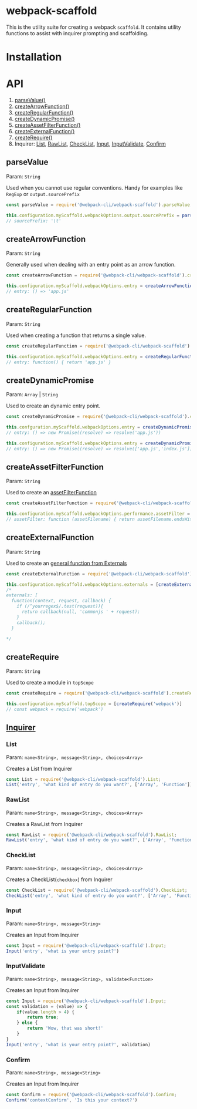 # webpack-scaffold

This is the utility suite for creating a webpack `scaffold`. It contains utility functions to assist with inquirer prompting and scaffolding.
# Installation
<!-- TODO: To be added as part of issue #712  -->
# API

1. [parseValue()](#parsevalue)
2. [createArrowFunction()](#createarrowfunction)
3. [createRegularFunction()](#createregularfunction)
4. [createDynamicPromise()](#createdynamicpromise)
5. [createAssetFilterFunction()](#createassetfilterfunction)
6. [createExternalFunction()](#createexternalfunction)
7. [createRequire()](#createrequire)
8. Inquirer: [List](#list), [RawList](#rawlist), [CheckList](#checklist), [Input](#input), [InputValidate](#inputvalidate), [Confirm](#confirm)
## parseValue  

Param: `String`

Used when you cannot use regular conventions. Handy for examples like `RegExp` or `output.sourcePrefix`

```js
const parseValue = require('@webpack-cli/webpack-scaffold').parseValue;

this.configuration.myScaffold.webpackOptions.output.sourcePrefix = parseValue('\t')
// sourcePrefix: '\t'
```
## createArrowFunction

Param: `String`

Generally used when dealing with an entry point as an arrow function.

```js
const createArrowFunction = require('@webpack-cli/webpack-scaffold').createArrowFunction;

this.configuration.myScaffold.webpackOptions.entry = createArrowFunction('app.js')
// entry: () => 'app.js'
```

## createRegularFunction

Param: `String`

Used when creating a function that returns a single value.
```js
const createRegularFunction = require('@webpack-cli/webpack-scaffold').createRegularFunction;

this.configuration.myScaffold.webpackOptions.entry = createRegularFunction('app.js')
// entry: function() { return 'app.js' }
```
## createDynamicPromise

Param: `Array` | `String`

Used to create an dynamic entry point.

```js
const createDynamicPromise = require('@webpack-cli/webpack-scaffold').createDynamicPromise;

this.confguration.myScaffold.webpackOptions.entry = createDynamicPromise('app.js')
// entry: () => new Promise((resolve) => resolve('app.js'))

this.configuration.myScaffold.webpackOptions.entry = createDynamicPromise(['app.js', 'index.js'])
// entry: () => new Promise((resolve) => resolve(['app.js','index.js']))
```

## createAssetFilterFunction

Param: `String`

Used to create an [assetFilterFunction](https://webpack.js.org/configuration/performance/#performance-assetfilter)

```js
const createAssetFilterFunction = require('@webpack-cli/webpack-scaffold').createAssetFilterFunction;

this.configuration.myScaffold.webpackOptions.performance.assetFilter = createAssetFilterFunction('js')
// assetFilter: function (assetFilename) { return assetFilename.endsWith('.js'); }
```

## createExternalFunction

Param: `String`

Used to create an [general function from Externals](https://webpack.js.org/configuration/externals/#function)

```js
const createExternalFunction = require('@webpack-cli/webpack-scaffold').createExternalFunction;

this.configuration.myScaffold.webpackOptions.externals = [createExternalFunction('^yourregex$')]
/*
externals: [
  function(context, request, callback) {
    if (/^yourregex$/.test(request)){
      return callback(null, 'commonjs ' + request);
    }
    callback();
  }

*/
```

## createRequire

Param: `String`

Used to create a module in `topScope`

```js
const createRequire = require('@webpack-cli/webpack-scaffold').createRequire;

this.configuration.myScaffold.topScope = [createRequire('webpack')]
// const webpack = require('webpack')
```

## [Inquirer](https://github.com/SBoudrias/Inquirer.js/#prompt-types)

### List

Param: `name<String>, message<String>, choices<Array>`

Creates a List from Inquirer
```js
const List = require('@webpack-cli/webpack-scaffold').List;
List('entry', 'what kind of entry do you want?', ['Array', 'Function'])
```

### RawList 

Param: `name<String>, message<String>, choices<Array>`

Creates a RawList from Inquirer
```js
const RawList = require('@webpack-cli/webpack-scaffold').RawList;
RawList('entry', 'what kind of entry do you want?', ['Array', 'Function'])
```

### CheckList

Param: `name<String>, message<String>, choices<Array>`

Creates a CheckList(`checkbox`) from Inquirer
```js
const CheckList = require('@webpack-cli/webpack-scaffold').CheckList;
CheckList('entry', 'what kind of entry do you want?', ['Array', 'Function'])
```

### Input 

Param: `name<String>, message<String>`

Creates an Input from Inquirer
```js
const Input = require('@webpack-cli/webpack-scaffold').Input;
Input('entry', 'what is your entry point?')
```

### InputValidate

Param: `name<String>, message<String>, validate<Function>`

Creates an Input from Inquirer
```js
const Input = require('@webpack-cli/webpack-scaffold').Input;
const validation = (value) => {
    if(value.length > 4) {
        return true;
    } else {
        return 'Wow, that was short!'
    }
}
Input('entry', 'what is your entry point?', validation)
```

### Confirm

Param: `name<String>, message<String>`

Creates an Input from Inquirer
```js
const Confirm = require('@webpack-cli/webpack-scaffold').Confirm;
Confirm('contextConfirm', 'Is this your context?')
```
